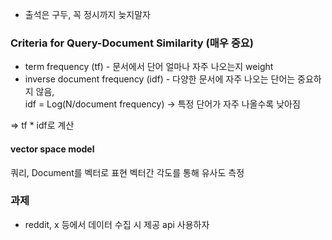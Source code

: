 - 출석은 구두, 꼭 정시까지 늦지말자
### Criteria for Query-Document Similarity (매우 중요)
- term frequency (tf) - 문서에서 단어 얼마나 자주 나오는지 weight
- inverse document frequency (idf) - 다양한 문서에 자주 나오는 단어는 중요하지 않음,  
  idf = Log(N/document frequency) -> 특정 단어가 자주 나올수록 낮아짐
  
=> tf * idf로 계산
#### vector space model
쿼리, Document를 벡터로 표현
벡터간 각도를 통해 유사도 측정

### 과제
- reddit, x 등에서 데이터 수집 시 제공 api 사용하자